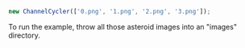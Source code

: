 ```js
new ChannelCycler(['0.png', '1.png', '2.png', '3.png']);
```

To run the example, throw all those asteroid images into an "images" directory.
